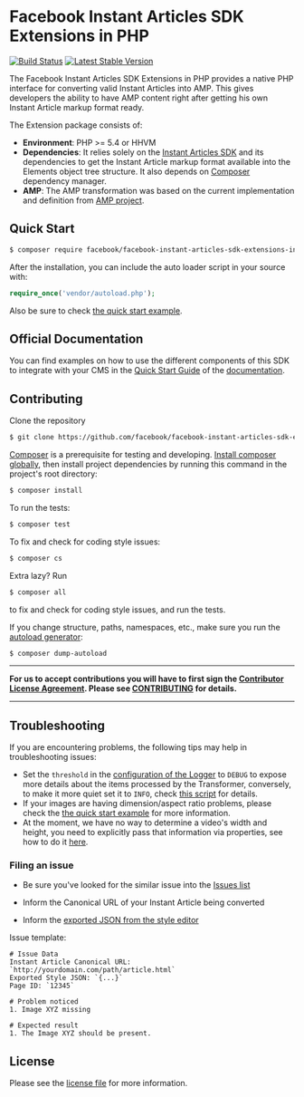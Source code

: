 # Facebook Instant Articles SDK Extensions in PHP #

[![Build Status](https://travis-ci.org/facebook/facebook-instant-articles-sdk-extensions-in-php.svg?branch=master)](https://travis-ci.org/facebook/facebook-instant-articles-sdk-extensions-in-php)
[![Latest Stable Version](https://poser.pugx.org/facebook/facebook-instant-articles-sdk-extensions-in-php/v/stable)](https://packagist.org/packages/facebook/facebook-instant-articles-sdk-extensions-in-php)

The Facebook Instant Articles SDK Extensions in PHP provides a native PHP interface for converting valid Instant Articles into AMP. This gives developers the ability to have AMP content right after getting his own Instant Article markup format ready.

The Extension package consists of:
- **Environment**: PHP >= 5.4 or HHVM
- **Dependencies**: It relies solely on the [Instant Articles SDK](https://github.com/Facebook/facebook-instant-articles-sdk-php) and its dependencies to get the Instant Article markup format available into the Elements object tree structure. It also depends on [Composer](https://getcomposer.org/) dependency manager.
- **AMP**: The AMP transformation was based on the current implementation and definition from [AMP project](https://www.ampproject.org/).

## Quick Start

```sh
$ composer require facebook/facebook-instant-articles-sdk-extensions-in-php
```

After the installation, you can include the auto loader script in your source with:

```PHP
require_once('vendor/autoload.php');
```

Also be sure to check [the quick start example](https://github.com/facebook/facebook-instant-articles-sdk-extensions-in-php/blob/master/examples/example-quick-start.php).

## Official Documentation

You can find examples on how to use the different components of this SDK to integrate with your CMS in the [Quick Start Guide](https://developers.facebook.com/docs/instant-articles/other-formats/#quickstart) of the [documentation](https://developers.facebook.com/docs/instant-articles/other-formats/).

## Contributing

Clone the repository
```sh
$ git clone https://github.com/facebook/facebook-instant-articles-sdk-extensions-in-php.git
```

[Composer](https://getcomposer.org/) is a prerequisite for testing and developing. [Install composer globally](https://getcomposer.org/doc/00-intro.md#globally), then install project dependencies by running this command in the project's root directory:

```sh
$ composer install
```

To run the tests:

```sh
$ composer test
```

To fix and check for coding style issues:

```sh
$ composer cs
```

Extra lazy? Run

```sh
$ composer all
```

to fix and check for coding style issues, and run the tests.

If you change structure, paths, namespaces, etc., make sure you run the [autoload generator](https://getcomposer.org/doc/03-cli.md#dump-autoload):
```sh
$ composer dump-autoload
```

___
**For us to accept contributions you will have to first sign the [Contributor License Agreement](https://code.facebook.com/cla). Please see [CONTRIBUTING](https://github.com/facebook/facebook-instant-articles-sdk-extensions-in-php/blob/master/CONTRIBUTING.md) for details.**
___

## Troubleshooting

If you are encountering problems, the following tips may help in troubleshooting issues:

- Set the `threshold` in the [configuration of the Logger](https://logging.apache.org/log4php/docs/configuration.html#PHP) to `DEBUG` to expose more details about the items processed by the Transformer, conversely, to make it more quiet set it to `INFO`, check [this script](https://github.com/facebook/facebook-instant-articles-sdk-extensions-in-php/blob/master/examples/quiet_logger.php) for details.
- If your images are having dimension/aspect ratio problems, please check the [the quick start example](https://github.com/facebook/facebook-instant-articles-sdk-extensions-in-php/blob/master/examples/example-quick-start.php) for more information.
- At the moment, we have no way to determine a video's width and height, you need to explicitly pass that information via properties, see how to do it  [here](https://github.com/facebook/facebook-instant-articles-sdk-extensions-in-php/blob/master/examples/example-quick-start.php).

### Filing an issue

- Be sure you've looked for the similar issue into the [Issues list](https://github.com/facebook/facebook-instant-articles-sdk-extensions-in-php/issues)

- Inform the Canonical URL of your Instant Article being converted

- Inform the [exported JSON from the style editor](https://developers.facebook.com/docs/instant-articles/other-formats#style)

Issue template:
```
# Issue Data
Instant Article Canonical URL: `http://yourdomain.com/path/article.html`
Exported Style JSON: `{...}`
Page ID: `12345`

# Problem noticed
1. Image XYZ missing

# Expected result
1. The Image XYZ should be present.
```

## License

Please see the [license file](https://github.com/facebook/facebook-instant-articles-sdk-extensions-in-php/blob/master/LICENSE) for more information.
